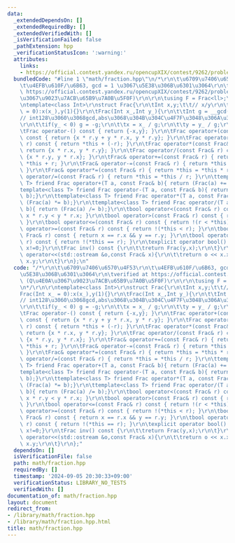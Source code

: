 ```yaml
---
data:
  _extendedDependsOn: []
  _extendedRequiredBy: []
  _extendedVerifiedWith: []
  _isVerificationFailed: false
  _pathExtension: hpp
  _verificationStatusIcon: ':warning:'
  attributes:
    links:
    - https://official.contest.yandex.ru/opencupXIX/contest/9262/problems/K
  bundledCode: "#line 1 \"math/fraction.hpp\"\n/*\r\n\t\u6709\u7406\u6570\u4F53\r\n\
    \t\u4EFB\u610F/\u6B63, gcd = 1 \u3067\u5E38\u306B\u6301\u3064\r\n\tverified at\
    \ https://official.contest.yandex.ru/opencupXIX/contest/9262/problems/K (Q\u4E0A\
    \u3067\u9023\u7ACB\u65B9\u7A0B\u5F0F)\r\n\r\n\tusing F = Frac<ll>;\r\n*/\r\n\r\
    \ntemplate<class Int>\r\nstruct Frac{\r\n\tInt x,y;\t\t// x/y\r\n\tFrac(Int x_\
    \ = 0):x(x_),y(1){}\r\n\tFrac(Int x_,Int y_){\r\n\t\tInt g = __gcd((x_>=0?x_:-x_),(y_>=0?y_:-y_));\t\
    // int128\u3060\u3068gcd,abs\u3068\u304B\u304C\u4F7F\u3048\u306A\u3044\u306E\u3067\
    \r\n\t\tif(y_ < 0) g = -g;\r\n\t\tx = x_ / g;\r\n\t\ty = y_ / g;\r\n\t}\r\n\r\n\
    \tFrac operator-() const { return {-x,y}; }\r\n\tFrac operator+(const Frac& r)\
    \ const { return {x * r.y + y * r.x, y * r.y}; }\r\n\tFrac operator-(const Frac&\
    \ r) const { return *this + (-r); }\r\n\tFrac operator*(const Frac& r) const {\
    \ return {x * r.x, y * r.y}; }\r\n\tFrac operator/(const Frac& r) const { return\
    \ {x * r.y, y * r.x}; }\r\n\tFrac& operator+=(const Frac& r) { return *this =\
    \ *this + r; }\r\n\tFrac& operator-=(const Frac& r) { return *this = *this - r;\
    \ }\r\n\tFrac& operator*=(const Frac& r) { return *this = *this * r; }\r\n\tFrac&\
    \ operator/=(const Frac& r) { return *this = *this / r; }\r\n\ttemplate<class\
    \ T> friend Frac operator+(T a, const Frac& b){ return (Frac(a) += b);}\r\n\t\
    template<class T> friend Frac operator-(T a, const Frac& b){ return (Frac(a) -=\
    \ b);}\r\n\ttemplate<class T> friend Frac operator*(T a, const Frac& b){ return\
    \ (Frac(a) *= b);}\r\n\ttemplate<class T> friend Frac operator/(T a, const Frac&\
    \ b){ return (Frac(a) /= b);}\r\n\tbool operator<(const Frac& r) const { return\
    \ x * r.y < y * r.x; }\r\n\tbool operator>(const Frac& r) const { return r < *this;\
    \ }\r\n\tbool operator<=(const Frac& r) const { return !(r < *this); }\r\n\tbool\
    \ operator>=(const Frac& r) const { return !(*this < r); }\r\n\tbool operator==(const\
    \ Frac& r) const { return x == r.x && y == r.y; }\r\n\tbool operator!=(const Frac&\
    \ r) const { return !(*this == r); }\r\n\texplicit operator bool() const {return\
    \ x!=0;}\r\n\tFrac inv() const {\r\n\t\treturn Frac(y,x);\r\n\t}\r\n\tfriend std::ostream&\
    \ operator<<(std::ostream &o,const Frac& x){\r\n\t\treturn o << x.x << \"/\" <<\
    \ x.y;\r\n\t}\r\n};\n"
  code: "/*\r\n\t\u6709\u7406\u6570\u4F53\r\n\t\u4EFB\u610F/\u6B63, gcd = 1 \u3067\
    \u5E38\u306B\u6301\u3064\r\n\tverified at https://official.contest.yandex.ru/opencupXIX/contest/9262/problems/K\
    \ (Q\u4E0A\u3067\u9023\u7ACB\u65B9\u7A0B\u5F0F)\r\n\r\n\tusing F = Frac<ll>;\r\
    \n*/\r\n\r\ntemplate<class Int>\r\nstruct Frac{\r\n\tInt x,y;\t\t// x/y\r\n\t\
    Frac(Int x_ = 0):x(x_),y(1){}\r\n\tFrac(Int x_,Int y_){\r\n\t\tInt g = __gcd((x_>=0?x_:-x_),(y_>=0?y_:-y_));\t\
    // int128\u3060\u3068gcd,abs\u3068\u304B\u304C\u4F7F\u3048\u306A\u3044\u306E\u3067\
    \r\n\t\tif(y_ < 0) g = -g;\r\n\t\tx = x_ / g;\r\n\t\ty = y_ / g;\r\n\t}\r\n\r\n\
    \tFrac operator-() const { return {-x,y}; }\r\n\tFrac operator+(const Frac& r)\
    \ const { return {x * r.y + y * r.x, y * r.y}; }\r\n\tFrac operator-(const Frac&\
    \ r) const { return *this + (-r); }\r\n\tFrac operator*(const Frac& r) const {\
    \ return {x * r.x, y * r.y}; }\r\n\tFrac operator/(const Frac& r) const { return\
    \ {x * r.y, y * r.x}; }\r\n\tFrac& operator+=(const Frac& r) { return *this =\
    \ *this + r; }\r\n\tFrac& operator-=(const Frac& r) { return *this = *this - r;\
    \ }\r\n\tFrac& operator*=(const Frac& r) { return *this = *this * r; }\r\n\tFrac&\
    \ operator/=(const Frac& r) { return *this = *this / r; }\r\n\ttemplate<class\
    \ T> friend Frac operator+(T a, const Frac& b){ return (Frac(a) += b);}\r\n\t\
    template<class T> friend Frac operator-(T a, const Frac& b){ return (Frac(a) -=\
    \ b);}\r\n\ttemplate<class T> friend Frac operator*(T a, const Frac& b){ return\
    \ (Frac(a) *= b);}\r\n\ttemplate<class T> friend Frac operator/(T a, const Frac&\
    \ b){ return (Frac(a) /= b);}\r\n\tbool operator<(const Frac& r) const { return\
    \ x * r.y < y * r.x; }\r\n\tbool operator>(const Frac& r) const { return r < *this;\
    \ }\r\n\tbool operator<=(const Frac& r) const { return !(r < *this); }\r\n\tbool\
    \ operator>=(const Frac& r) const { return !(*this < r); }\r\n\tbool operator==(const\
    \ Frac& r) const { return x == r.x && y == r.y; }\r\n\tbool operator!=(const Frac&\
    \ r) const { return !(*this == r); }\r\n\texplicit operator bool() const {return\
    \ x!=0;}\r\n\tFrac inv() const {\r\n\t\treturn Frac(y,x);\r\n\t}\r\n\tfriend std::ostream&\
    \ operator<<(std::ostream &o,const Frac& x){\r\n\t\treturn o << x.x << \"/\" <<\
    \ x.y;\r\n\t}\r\n};"
  dependsOn: []
  isVerificationFile: false
  path: math/fraction.hpp
  requiredBy: []
  timestamp: '2024-09-05 20:30:33+09:00'
  verificationStatus: LIBRARY_NO_TESTS
  verifiedWith: []
documentation_of: math/fraction.hpp
layout: document
redirect_from:
- /library/math/fraction.hpp
- /library/math/fraction.hpp.html
title: math/fraction.hpp
---
```

